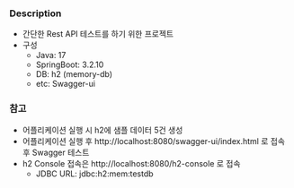### Description

- 간단한 Rest API 테스트를 하기 위한 프로젝트
- 구성
  - Java: 17
  - SpringBoot: 3.2.10
  - DB: h2 (memory-db)
  - etc: Swagger-ui

### 참고

- 어플리케이션 실행 시 h2에 샘플 데이터 5건 생성
- 어플리케이션 실행 후 http://localhost:8080/swagger-ui/index.html 로 접속 후 Swagger 테스트
- h2 Console 접속은 http://localhost:8080/h2-console 로 접속
  - JDBC URL: jdbc:h2:mem:testdb
